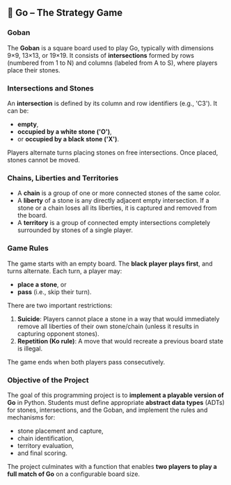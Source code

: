 ## 🎯 Go – The Strategy Game

### Goban  
The **Goban** is a square board used to play Go, typically with dimensions 9×9, 13×13, or 19×19. It consists of **intersections** formed by rows (numbered from 1 to N) and columns (labeled from A to S), where players place their stones.  

### Intersections and Stones  
An **intersection** is defined by its column and row identifiers (e.g., 'C3'). It can be:  
- **empty**,  
- **occupied by a white stone ('O')**,  
- or **occupied by a black stone ('X')**.  

Players alternate turns placing stones on free intersections. Once placed, stones cannot be moved.

### Chains, Liberties and Territories  
- A **chain** is a group of one or more connected stones of the same color.  
- A **liberty** of a stone is any directly adjacent empty intersection. If a stone or a chain loses all its liberties, it is captured and removed from the board.  
- A **territory** is a group of connected empty intersections completely surrounded by stones of a single player.  

### Game Rules  
The game starts with an empty board. The **black player plays first**, and turns alternate. Each turn, a player may:  
- **place a stone**, or  
- **pass** (i.e., skip their turn).  

There are two important restrictions:  
1. **Suicide**: Players cannot place a stone in a way that would immediately remove all liberties of their own stone/chain (unless it results in capturing opponent stones).  
2. **Repetition (Ko rule)**: A move that would recreate a previous board state is illegal.

The game ends when both players pass consecutively.  

### Objective of the Project  
The goal of this programming project is to **implement a playable version of Go** in Python. Students must define appropriate **abstract data types** (ADTs) for stones, intersections, and the Goban, and implement the rules and mechanisms for:  
- stone placement and capture,  
- chain identification,  
- territory evaluation,  
- and final scoring.  

The project culminates with a function that enables **two players to play a full match of Go** on a configurable board size.
